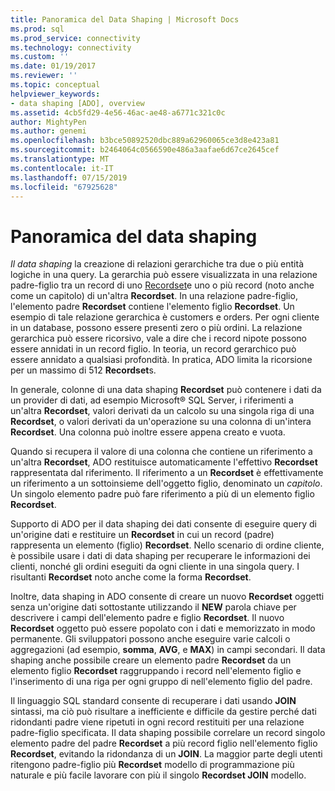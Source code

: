 ```yaml
---
title: Panoramica del Data Shaping | Microsoft Docs
ms.prod: sql
ms.prod_service: connectivity
ms.technology: connectivity
ms.custom: ''
ms.date: 01/19/2017
ms.reviewer: ''
ms.topic: conceptual
helpviewer_keywords:
- data shaping [ADO], overview
ms.assetid: 4cb5fd29-4e56-46ac-ae48-a6771c321c0c
author: MightyPen
ms.author: genemi
ms.openlocfilehash: b3bce50892520dbc889a62960065ce3d8e423a81
ms.sourcegitcommit: b2464064c0566590e486a3aafae6d67ce2645cef
ms.translationtype: MT
ms.contentlocale: it-IT
ms.lasthandoff: 07/15/2019
ms.locfileid: "67925628"
---
```

# <a name="data-shaping-overview"></a>Panoramica del data shaping
*Il data shaping* la creazione di relazioni gerarchiche tra due o più entità logiche in una query. La gerarchia può essere visualizzata in una relazione padre-figlio tra un record di uno [Recordset](../../../ado/reference/ado-api/recordset-object-ado.md)e uno o più record (noto anche come un capitolo) di un'altra **Recordset**. In una relazione padre-figlio, l'elemento padre **Recordset** contiene l'elemento figlio **Recordset**. Un esempio di tale relazione gerarchica è customers e orders. Per ogni cliente in un database, possono essere presenti zero o più ordini. La relazione gerarchica può essere ricorsivo, vale a dire che i record nipote possono essere annidati in un record figlio. In teoria, un record gerarchico può essere annidato a qualsiasi profondità. In pratica, ADO limita la ricorsione per un massimo di 512 **Recordset**s.  
  
 In generale, colonne di una data shaping **Recordset** può contenere i dati da un provider di dati, ad esempio Microsoft® SQL Server, i riferimenti a un'altra **Recordset**, valori derivati da un calcolo su una singola riga di una  **Recordset**, o valori derivati da un'operazione su una colonna di un'intera **Recordset**. Una colonna può inoltre essere appena creato e vuota.  
  
 Quando si recupera il valore di una colonna che contiene un riferimento a un'altra **Recordset**, ADO restituisce automaticamente l'effettivo **Recordset** rappresentata dal riferimento. Il riferimento a un **Recordset** è effettivamente un riferimento a un sottoinsieme dell'oggetto figlio, denominato un *capitolo*. Un singolo elemento padre può fare riferimento a più di un elemento figlio **Recordset**.  
  
 Supporto di ADO per il data shaping dei dati consente di eseguire query di un'origine dati e restituire un **Recordset** in cui un record (padre) rappresenta un elemento (figlio) **Recordset**. Nello scenario di ordine cliente, è possibile usare i dati di data shaping per recuperare le informazioni dei clienti, nonché gli ordini eseguiti da ogni cliente in una singola query. I risultanti **Recordset** noto anche come la forma **Recordset**.  
  
 Inoltre, data shaping in ADO consente di creare un nuovo **Recordset** oggetti senza un'origine dati sottostante utilizzando il **NEW** parola chiave per descrivere i campi dell'elemento padre e figlio  **Recordset**. Il nuovo **Recordset** oggetto può essere popolato con i dati e memorizzato in modo permanente. Gli sviluppatori possono anche eseguire varie calcoli o aggregazioni (ad esempio, **somma**, **AVG**, e **MAX**) in campi secondari. Il data shaping anche possibile creare un elemento padre **Recordset** da un elemento figlio **Recordset** raggruppando i record nell'elemento figlio e l'inserimento di una riga per ogni gruppo di nell'elemento figlio del padre.  
  
 Il linguaggio SQL standard consente di recuperare i dati usando **JOIN** sintassi, ma ciò può risultare a inefficiente e difficile da gestire perché dati ridondanti padre viene ripetuti in ogni record restituiti per una relazione padre-figlio specificata. Il data shaping possibile correlare un record singolo elemento padre del padre **Recordset** a più record figlio nell'elemento figlio **Recordset**, evitando la ridondanza di un **JOIN**. La maggior parte degli utenti ritengono padre-figlio più **Recordset** modello di programmazione più naturale e più facile lavorare con più il singolo **Recordset JOIN** modello.

